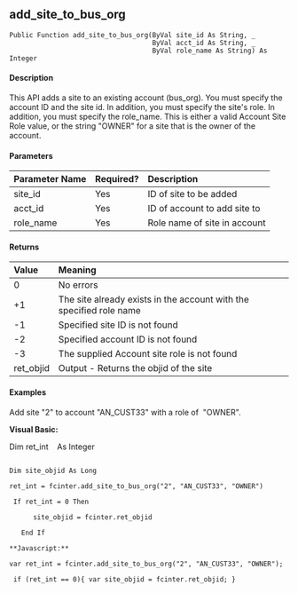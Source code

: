 add_site_to_bus_org
-----------------------

```
Public Function add_site_to_bus_org(ByVal site_id As String, _
                                    ByVal acct_id As String, _
                                    ByVal role_name As String) As Integer
```

#### Description

This API adds a site to an existing account (bus_org). You must specify the account ID and the site id. In addition, you must specify the site's role. In addition, you must specify the role_name. This is either a valid Account Site Role value, or the string "OWNER" for a site that is the owner of the account.

#### Parameters

| Parameter Name | Required? | Description |
|:--- |:--- |:--- |
| site_id | Yes | ID of site to be added |
| acct_id | Yes | ID of account to add site to |
| role_name | Yes | Role name of site in account |

#### Returns

| Value | Meaning |
|:--- |:--- |
| 0 | No errors |
| +1 | The site already exists in the account with the specified role name |
| -1 | Specified site ID is not found |
| -2 | Specified account ID is not found |
| -3 | The supplied Account site role is not found |
| ret_objid | Output - Returns the objid of the site |

#### Examples

 Add site "2" to account "AN_CUST33" with a role of  "OWNER".

**Visual Basic:**

Dim ret_int    As Integer
```

Dim site_objid As Long

ret_int = fcinter.add_site_to_bus_org("2", "AN_CUST33", "OWNER")

 If ret_int = 0 Then

      site_objid = fcinter.ret_objid

   End If

**Javascript:**

var ret_int = fcinter.add_site_to_bus_org("2", "AN_CUST33", "OWNER");

 if (ret_int == 0){ var site_objid = fcinter.ret_objid; }
